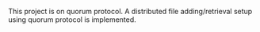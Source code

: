 This project is on quorum protocol. A distributed file adding/retrieval setup using quorum protocol is implemented.
